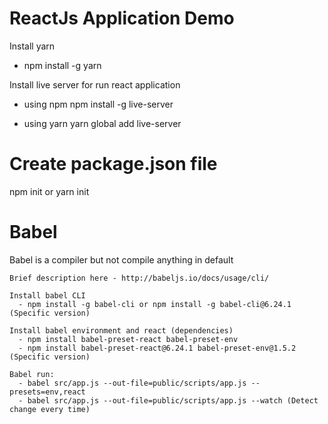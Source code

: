 # ReactJs Application Demo

Install yarn
 - npm install -g yarn

Install live server for run react application

 - using npm 
    npm install -g live-server

 - using yarn
    yarn global add live-server

# Create package.json file

   npm init or yarn init

# Babel

  Babel is a compiler but not compile anything in default
    
    Brief description here - http://babeljs.io/docs/usage/cli/

    Install babel CLI 
      - npm install -g babel-cli or npm install -g babel-cli@6.24.1 (Specific version)

    Install babel environment and react (dependencies)
      - npm install babel-preset-react babel-preset-env
      - npm install babel-preset-react@6.24.1 babel-preset-env@1.5.2 (Specific version)

    Babel run:
      - babel src/app.js --out-file=public/scripts/app.js --presets=env,react
      - babel src/app.js --out-file=public/scripts/app.js --watch (Detect change every time)

      